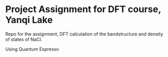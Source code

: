 # Project Assignment for DFT course, Yanqi Lake
Repo for the assignment, DFT calculation of the bandstructure and density of states of NaCl.

Using Quantum Espresso